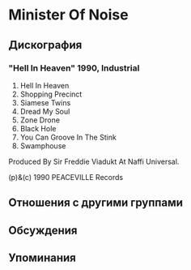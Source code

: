 # Minister Of Noise



## Дискография

### "Hell In Heaven" 1990, Industrial

1. Hell In Heaven
2. Shopping Precinct
3. Siamese Twins
4. Dread My Soul
5. Zone Drone
6. Black Hole
7. You Can Groove In The Stink
8. Swamphouse

Produced By Sir Freddie Viadukt At Naffi Universal.

(p)&(c) 1990 PEACEVILLE Records


## Отношения с другими группами


## Обсуждения


## Упоминания

